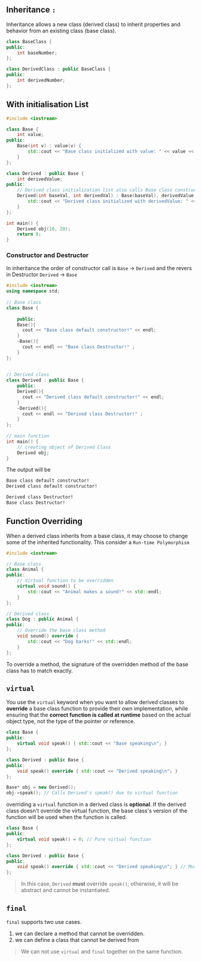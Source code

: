 ## Inheritance `:`
Inheritance allows a new class (derived class) to inherit properties and behavior from an existing class (base class).
``` cpp
class BaseClass {
public:
    int baseNumber;
};

class DerivedClass : public BaseClass {
public:
    int derivedNumber;
};
```

## With initialisation List

``` cpp
#include <iostream>

class Base {
    int value;
public:
    Base(int v) : value(v) {
        std::cout << "Base class initialized with value: " << value << std::endl;
    }
};

class Derived : public Base {
    int derivedValue;
public:
    // Derived class initialization list also calls Base class constructor
    Derived(int baseVal, int derivedVal) : Base(baseVal), derivedValue(derivedVal) {
        std::cout << "Derived class initialized with derivedValue: " << derivedValue << std::endl;
    }
};

int main() {
    Derived obj(10, 20);
    return 0;
}
```
### Constructor and Destructor
In inheritance the order of constructor call is `Base` -> `Derived` and the revers in Destructor `Derived` -> `Base`

``` cpp
#include <iostream> 
using namespace std; 
  
// Base class 
class Base {    
    
    public: 
    Base(){
      cout << "Base class default constructor!" << endl;
    }
    ~Base(){
      cout << endl << "Base class Destructor!" ;
    }
}; 
  
  
// Derived class 
class Derived : public Base { 
    public:  
    Derived(){
      cout << "Derived class default constructor!" << endl;
    }
    ~Derived(){
      cout << endl << "Derived class Destructor!" ;
    }
}; 
  
// main function 
int main() {    
    // creating object of Derived Class 
    Derived obj;
} 
```

The output will be 
``` bash
Base class default constructor!
Derived class default constructor!

Derived class Destructor! 
Base class Destructor!
```

## Function Overriding
When a derived class inherits from a base class, it may choose to change some of the inherited functionality.
This consider a `Run-time Polymorphism`

``` cpp
#include <iostream>

// Base class
class Animal {
public:
    // Virtual function to be overridden
    virtual void sound() {
        std::cout << "Animal makes a sound!" << std::endl;
    }
};

// Derived class
class Dog : public Animal {
public:
    // Override the base class method
    void sound() override {
        std::cout << "Dog barks!" << std::endl;
    }
};
```

To override a method, the signature of the overridden method of the base class has to match exactly.

## `virtual`
You use the `virtual` keyword when you want to allow derived classes to **override** a base class function to provide their own implementation, while ensuring that the **correct function is called at runtime** based on the actual object type, not the type of the pointer or reference.

``` cpp
class Base {
public:
    virtual void speak() { std::cout << "Base speaking\n"; }
};

class Derived : public Base {
public:
    void speak() override { std::cout << "Derived speaking\n"; }
};

Base* obj = new Derived();
obj->speak(); // Calls Derived's speak() due to virtual function
```

overriding a `virtual` function in a derived class is **optional**. If the derived class doesn't override the virtual function, the base class's version of the function will be used when the function is called.

``` cpp
class Base {
public:
    virtual void speak() = 0; // Pure virtual function
};

class Derived : public Base {
public:
    void speak() override { std::cout << "Derived speaking\n"; } // Must override
};

```

>In this case, `Derived` **must** override `speak()`; otherwise, it will be abstract and cannot be instantiated.

## `final`
`final` supports two use cases. 
1. we can declare a method that cannot be overridden.
2. we can define a class that cannot be derived from

> We can not use `virtual` and `final` together on the same function.